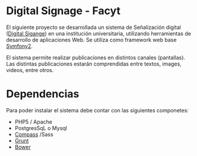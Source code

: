 Digital Signage - Facyt
===

El siguiente proyecto se desarrollada un sistema de Señalización digital ([Digital Sigange][1]) en una institución universitaria, utilizando herramientas de desarrollo de aplicaciones Web. Se utiliza como framework web base [Symfony2][2].

El sistema permite realizar publicaciones en distintos canales (pantallas). Las distintas publicaciones estarán comprendidas entre textos, images, videos, entre otros.

Dependencias
========================

Para poder instalar el sistema debe contar con las siguientes componetes:
* PHP5 / Apache
* PostgresSqL o Mysql
* [Compass][3] /Sass
* [Grunt][4]
* [Bower][5]

[1]:  https://es.wikipedia.org/wiki/Se%C3%B1alizaci%C3%B3n_digital
[2]:  http://symfony.com
[3]:  http://compass-style.org/
[4]:  http://gruntjs.com/
[5]:  http://bower.io/